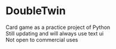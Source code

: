 # DoubleTwin
Card game as a practice project of Python\
Still updating and will always use text ui\
Not open to commercial uses
